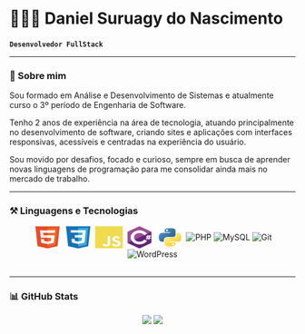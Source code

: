 # 👨🏻‍💻 Daniel Suruagy do Nascimento
**`Desenvolvedor FullStack`**

---
### 🚀 Sobre mim

Sou formado em Análise e Desenvolvimento de Sistemas e atualmente curso o 3º período de Engenharia de Software.

Tenho 2 anos de experiência na área de tecnologia, atuando principalmente no desenvolvimento de software, criando sites e aplicações com interfaces responsivas, acessíveis e centradas na experiência do usuário.

Sou movido por desafios, focado e curioso, sempre em busca de aprender novas linguagens de programação para me consolidar ainda mais no mercado de trabalho.

---
### ⚒️ Linguagens e Tecnologias
<div align="center" style="display: inline_block">
  <img align="center" alt="HTML" height="40" width="50" src="https://raw.githubusercontent.com/devicons/devicon/master/icons/html5/html5-original.svg">
  <img align="center" alt="CSS" height="40" width="50" src="https://raw.githubusercontent.com/devicons/devicon/master/icons/css3/css3-original.svg">
  <img align="center" alt="Javasricpt" height="40" width="50" src="https://raw.githubusercontent.com/devicons/devicon/master/icons/javascript/javascript-plain.svg">
  <img align="center" alt="Csharp" height="40" width="50" src="https://raw.githubusercontent.com/devicons/devicon/master/icons/csharp/csharp-original.svg">
  <img align="center" alt="Python" height="40" width="50" src="https://raw.githubusercontent.com/devicons/devicon/master/icons/python/python-original.svg">
  <img align="center" alt="PHP" height="40" width="50" src="https://cdn.jsdelivr.net/gh/devicons/devicon@latest/icons/php/php-original.svg">
  <img align="center" alt="MySQL" height="45" width="50" src="https://cdn.jsdelivr.net/gh/devicons/devicon@latest/icons/mysql/mysql-original.svg" />
  <img align="center" alt="Git" height="40" width="50" src="https://cdn.jsdelivr.net/gh/devicons/devicon@latest/icons/git/git-original.svg"/>
  <img align="center" alt="WordPress" height="40" width="50" color="white" src="https://skillicons.dev/icons?i=wordpress">
</div>
<br/>

---
### 📊 GitHub Stats
<div align="center">
  <img src="https://github-readme-stats.vercel.app/api?username=danielsuruagy&show_icons=true&theme=tokyonight" height="220"/>
  <img src="https://github-readme-stats.vercel.app/api/top-langs/?username=danielsuruagy&layout=compact&theme=tokyonight&langs_count=8&count_private=true" height="220"/>
</div>
